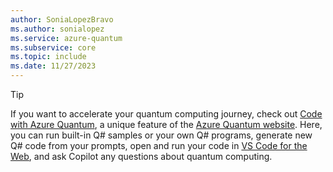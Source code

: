 ```yaml
---
author: SoniaLopezBravo
ms.author: sonialopez
ms.service: azure-quantum
ms.subservice: core
ms.topic: include
ms.date: 11/27/2023
---
```


> [!TIP]
> If you want to accelerate your quantum computing journey, check out [Code with Azure Quantum](https://quantum.microsoft.com/en-us/experience/quantum-coding), a unique feature of the [Azure Quantum website](https://quantum.microsoft.com/). Here, you can run built-in Q# samples or your own Q# programs, generate new Q# code from your prompts, open and run your code in [VS Code for the Web](https://vscode.dev/), and ask Copilot any questions about quantum computing.